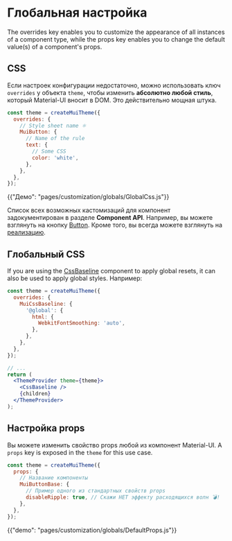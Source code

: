 # Глобальная настройка

<p class="description">The overrides key enables you to customize the appearance of all instances of a component type, while the props key enables you to change the default value(s) of a component's props.</p>

## CSS

Если настроек конфигурации недостаточно, можно использовать ключ `overrides` у объекта `theme`, чтобы изменить **абсолютно любой стиль**, который Material-UI вносит в DOM. Это действительно мощная штука.

```js
const theme = createMuiTheme({
  overrides: {
    // Style sheet name ⚛️
    MuiButton: {
      // Name of the rule
      text: {
        // Some CSS
        color: 'white',
      },
    },
  },
});
```

{{"Демо": "pages/customization/globals/GlobalCss.js"}}

Список всех возможных кастомизаций для компонент задокументирован в разделе **Component API**. Например, вы можете взглянуть на кнопку [Button](/api/button/#css). Кроме того, вы всегда можете взглянуть на [реализацию](https://github.com/mui-org/material-ui/blob/next/packages/material-ui/src/Button/Button.js).

## Глобальный CSS

If you are using the [CssBaseline](/components/css-baseline/) component to apply global resets, it can also be used to apply global styles. Например:

```jsx
const theme = createMuiTheme({
  overrides: {
    MuiCssBaseline: {
      '@global': {
        html: {
          WebkitFontSmoothing: 'auto',
        },
      },
    },
  },
});

// ...
return (
  <ThemeProvider theme={theme}>
    <CssBaseline />
    {children}
  </ThemeProvider>
);
```

## Настройка props

Вы можете изменить свойство props любой из компонент Material-UI. A `props` key is exposed in the `theme` for this use case.

```js
const theme = createMuiTheme({
  props: {
    // Название компоненты
    MuiButtonBase: {
      // Пример одного из стандартных свойств props
      disableRipple: true, // Скажи НЕТ эффекту расходящихся волн 💣!
    },
  },
});
```

{{"demo": "pages/customization/globals/DefaultProps.js"}}